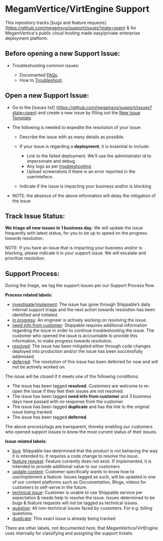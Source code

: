 MegamVertice/VirtEngine Support
=================

This repository tracks [bugs and feature requests] (https://github.com/megamsys/support/issues?state=open) &  for MegamVertice's public cloud hosting made easy/private enterprise deployment platform.

Before opening a new Support Issue:
-----------------------------------

* Troubleshooting common issues:

  - Documented [FAQs](http://docs.megam.io/faq/).  
  - How to [Troubleshoot](http://docs.megam.io/troubleshooting/).  


Open a new Support Issue:
-------------------------

* Go to the [issues list] (https://github.com/megamsys/support/issues?state=open) and create a new issue by filling out the [New Issue Template](https://github.com/megamsys/support/issues/new).
* The following is needed to expedite the resolution of your issue:

    - Describe the issue with as many details as possible.
    - If your issue is regarding a **deployment**, it is essential to include:

        - Link to the failed deployment. We'll use the administrator id to impersonate and debug.
        - Any logs as per [troubleshooting](http://docs.megam.io/troubleshooting/)
        - Upload screenshots if there is an error reported in the userinteface.
    - Indicate if the issue is impacting your business and/or is blocking
* NOTE: the absence of the above information will delay the mitigation of the issue

Track Issue Status:
------------------

**We triage all new issues in 1 business day.** We will update the issue frequently with latest status, for you to be up to speed on the progress towards resolution.

NOTE: If you have an issue that is impacting your business and/or is blocking, please indicate it in your support issue. We will escalate and prioritize resolution.

Support Process:
----------------
During the triage, we tag the support issues per our Support Process flow.

**Process related labels:**

-  [investigate](https://github.com/megamsys/support/labels/investigate)/[implement](https://github.com/megamsys/support/labels/implement): The issue has gone through Shippable’s daily internal support triage and the next action towards resolution has been identified and initiated.
- [in progress](https://github.com/megamsys/support/labels/in%20progress): An engineer is actively working on resolving the issue.
- [need info from customer](https://github.com/megamsys/support/labels/need%20info%20from%20customer): Shippable requires additional information regarding the issue in order to continue troubleshooting the issue. The customer who opened the issue is accountable to provide this information, to make progress towards resolution.
- [resolved](https://github.com/megamsys/support/labels/resolved): The issue has been mitigated either through code changes deployed into production and/or the issue has been successfully addressed.
- [deferred](https://github.com/megamsys/support/labels/deferred): The resolution of this issue has been deferred for now and will not be actively worked on.

The issue will be closed if it meets one of the following conditions:

- The issue has been tagged **resolved**. Customers are welcome to re-open the issue if they feel their issues are not resolved.
- The issue has been tagged **need info from customer** and 3 business days have passed with no response from the customer.
- The issue has been tagged **duplicate** and has the link to the original issue being tracked.
- The issue has been tagged **deferred**.

The above process/tags are transparent, thereby enabling our customers who opened support issues to know the most current status of their issues.

**Issue related labels:**

- [bug](https://github.com/megamsys/support/labels/bug): Shippable has determined that the product is not behaving the way it is intended to. It requires a code change to resolve the issue.
- [feature request](https://github.com/megamsys/support/labels/feature%20request): Feature currently does not exist. If implemented, it is intended to provide additional value to our customers
- [update content](https://github.com/megamsys/support/labels/update%20content): Customer specifically wants to know how to use/implement a feature. Issues tagged as such, will be updated in one of our content platforms such as Documentation, Blogs, videos for customers to self-serve in the future.
- [technical issue](https://github.com/megamsys/support/labels/technical%20issue):  Customer is unable to use Shippable service per expectation & needs help to resolve the issue. Issues determined to be bugs & feature requests will not be tagged as technical issues.
- [question](https://github.com/megamsys/support/labels/question): All non-technical issues faced by customers. For e.g. billing questions.
- [duplicate](https://github.com/megamsys/support/labels/duplicate): This exact issue is already being tracked

There are other labels, not documented here, that MegamVertice/VirtEngine uses internally for classifying and assigning the support tickets.

